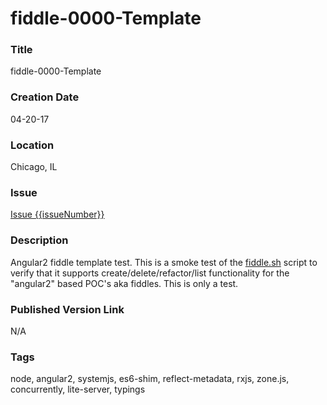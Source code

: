 fiddle-0000-Template
======

### Title

fiddle-0000-Template


### Creation Date

04-20-17


### Location

Chicago, IL


### Issue

[Issue {{issueNumber}}](https://github.com/bradyhouse/house/issues/{{issueNumber}})


### Description

Angular2 fiddle template test.  This is a smoke test of the [fiddle.sh](../../scripts/fiddle.sh) script to verify that
it supports create/delete/refactor/list functionality for the "angular2" based POC's aka fiddles. This is only a test.


### Published Version Link

N/A


### Tags

node, angular2, systemjs, es6-shim, reflect-metadata, rxjs, zone.js, concurrently, lite-server, typings
